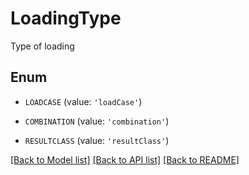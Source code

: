 # LoadingType

Type of loading

## Enum

* `LOADCASE` (value: `'loadCase'`)

* `COMBINATION` (value: `'combination'`)

* `RESULTCLASS` (value: `'resultClass'`)

[[Back to Model list]](../README.md#documentation-for-models) [[Back to API list]](../README.md#documentation-for-api-endpoints) [[Back to README]](../README.md)


